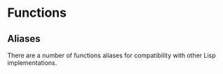 Functions
=========

Aliases
-------

There are a number of functions aliases for compatibility with other
Lisp implementations.
